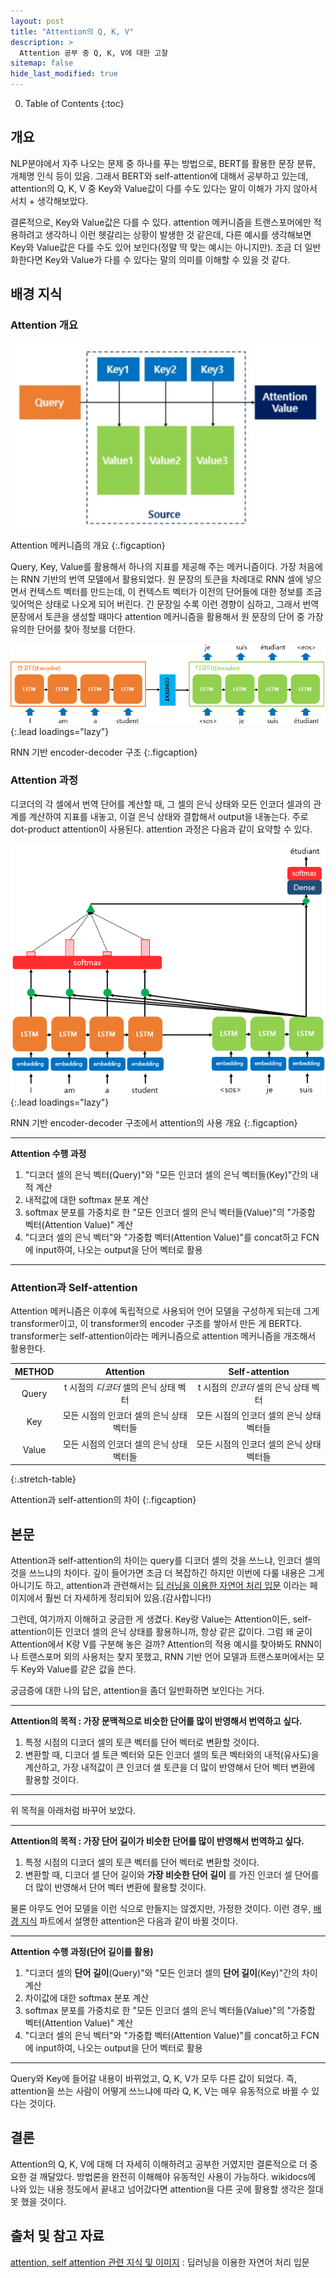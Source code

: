 ```yaml
---
layout: post
title: "Attention의 Q, K, V"
description: >
  Attention 공부 중 Q, K, V에 대한 고찰
sitemap: false
hide_last_modified: true
---
```


0. Table of Contents
{:toc}


## 개요

NLP분야에서 자주 나오는 문제 중 하나를 푸는 방법으로, BERT를 활용한 문장 분류, 개체명 인식 등이 있음. 그래서 BERT와 self-attention에 대해서 공부하고 있는데, attention의 Q, K, V 중 Key와 Value값이 다를 수도 있다는 말이 이해가 가지 않아서 서치 + 생각해보았다.

결론적으로, Key와 Value값은 다를 수 있다. attention 메커니즘을 트랜스포머에만 적용하려고 생각하니 이런 헷갈리는 상황이 발생한 것 같은데, 다른 예시를 생각해보면 Key와 Value값은 다를 수도 있어 보인다(정말 딱 맞는 예시는 아니지만). 조금 더 일반화한다면 Key와 Value가 다를 수 있다는 말의 의미를 이해할 수 있을 것 같다.


## 배경 지식


### Attention 개요

<p align="center">
  <img width="500" src="/assets/img/myown/qkv.jpg">
</p>

Attention 메커니즘의 개요
{:.figcaption}

Query, Key, Value를 활용해서 하나의 지표를 제공해 주는 메커니즘이다. 가장 처음에는 RNN 기반의 번역 모델에서 활용되었다. 원 문장의 토큰을 차례대로 RNN 셀에 넣으면서 컨텍스트 벡터를 만드는데, 이 컨텍스트 벡터가 이전의 단어들에 대한 정보를 조금 잊어먹은 상태로 나오게 되어 버린다. 긴 문장일 수록 이런 경향이 심하고, 그래서 번역 문장에서 토큰을 생성할 때마다 attention 메커니즘을 활용해서 원 문장의 단어 중 가장 유의한 단어를 찾아 정보를 더한다.

![encoder-decoder](/assets/img/myown/encoder-decoder.png){:.lead loadings="lazy"}

RNN 기반 encoder-decoder 구조
{:.figcaption}


### Attention 과정

디코더의 각 셀에서 번역 단어를 계산할 때, 그 셀의 은닉 상태와 모든 인코더 셀과의 관계를 계산하여 지표를 내놓고, 이걸 은닉 상태와 결합해서 output을 내놓는다. 주로 dot-product attention이 사용된다. attention 과정은 다음과 같이 요약할 수 있다.

![encoder-decoder-attention-added](/assets/img/myown/encoder-decoder-attention-added.png){:.lead loadings="lazy"}

RNN 기반 encoder-decoder 구조에서 attention의 사용 개요
{:.figcaption}

---
__Attention 수행 과정__

1. "디코더 셀의 은닉 벡터(Query)"와 "모든 인코더 셀의 은닉 벡터들(Key)"간의 내적 계산
2. 내적값에 대한 softmax 분포 계산
3. softmax 분포를 가중치로 한 "모든 인코더 셀의 은닉 벡터들(Value)"의 "가중합 벡터(Attention Value)" 계산
4. "디코더 셀의 은닉 벡터"와 "가중합 벡터(Attention Value)"를 concat하고 FCN에 input하여, 나오는 output을 단어 벡터로 활용
---


### Attention과 Self-attention

Attention 메커니즘은 이후에 독립적으로 사용되어 언어 모델을 구성하게 되는데 그게 transformer이고, 이 transformer의 encoder 구조를 쌓아서 만든 게 BERT다. transformer는 self-attention이라는 메커니즘으로 attention 메커니즘을 개조해서 활용한다.

| METHOD | Attention                          | Self-attention |
|:------:|:----------------------------------:|:-----------------:|
| Query  | t 시점의 _디코더_ 셀의 은닉 상태 벡터     | t 시점의 _인코더_ 셀의 은닉 상태 벡터 |
| Key    | 모든 시점의 인코더 셀의 은닉 상태 벡터들 | 모든 시점의 인코더 셀의 은닉 상태 벡터들  |
| Value  | 모든 시점의 인코더 셀의 은닉 상태 벡터들 | 모든 시점의 인코더 셀의 은닉 상태 벡터들  |
{:.stretch-table}

Attention과 self-attention의 차이
{:.figcaption}


## 본문

Attention과 self-attention의 차이는 query를 디코더 셀의 것을 쓰느냐, 인코더 셀의 것을 쓰느냐의 차이다. 깊이 들어가면 조금 더 복잡하긴 하지만 이번에 다룰 내용은 그게 아니기도 하고, attention과 관련해서는 [딥 러닝을 이용한 자연어 처리 입문](https://wikidocs.net/31379) 이라는 페이지에서 훨씬 더 자세하게 정리되어 있음.(감사합니다!)

그런데, 여기까지 이해하고 궁금한 게 생겼다. Key랑 Value는 Attention이든, self-attention이든 인코더 셀의 은닉 상태를 활용하니까, 항상 같은 값이다. 그럼 왜 굳이 Attention에서 K랑 V를 구분해 놓은 걸까? Attention의 적용 예시를 찾아봐도 RNN이나 트랜스포머 외의 사용처는 찾지 못했고, RNN 기반 언어 모델과 트랜스포머에서는 모두 Key와 Value를 같은 값을 쓴다.


궁금증에 대한 나의 답은, attention을 좀더 일반화하면 보인다는 거다.

---
__Attention의 목적 : 가장 문맥적으로 비슷한 단어를 많이 반영해서 번역하고 싶다.__

1. 특정 시점의 디코더 셀의 토큰 벡터를 단어 벡터로 변환할 것이다.
2. 변환할 때, 디코더 셀 토큰 벡터와 모든 인코더 셀의 토큰 벡터와의 내적(유사도)을 계산하고, 가장 내적값이 큰 인코더 셀 토큰을 더 많이 반영해서 단어 벡터 변환에 활용할 것이다.
---

위 목적을 아래처럼 바꾸어 보았다.

---
__Attention의 목적 : 가장 단어 길이가 비슷한 단어를 많이 반영해서 번역하고 싶다.__

1. 특정 시점의 디코더 셀의 토큰 벡터를 단어 벡터로 변환할 것이다.
2. 변환할 때, 디코더 셀 단어 길이와 __가장 비슷한 단어 길이__ 를 가진 인코더 셀 단어를 더 많이 반영해서 단어 벡터 변환에 활용할 것이다.



물론 아무도 언어 모델을 이런 식으로 만들지는 않겠지만, 가정한 것이다. 이런 경우, [배경 지식](#배경-지식) 파트에서 설명한 attention은 다음과 같이 바뀔 것이다.

---
__Attention 수행 과정(단어 길이를 활용)__

1. "디코더 셀의 __단어 길이__(Query)"와 "모든 인코더 셀의 __단어 길이__(Key)"간의 차이 계산
2. 차이값에 대한 softmax 분포 계산
3. softmax 분포를 가중치로 한 "모든 인코더 셀의 은닉 벡터들(Value)"의 "가중합 벡터(Attention Value)" 계산
4. "디코더 셀의 은닉 벡터"와 "가중합 벡터(Attention Value)"를 concat하고 FCN에 input하여, 나오는 output을 단어 벡터로 활용
---


Query와 Key에 들어갈 내용이 바뀌었고, Q, K, V가 모두 다른 값이 되었다. 즉, attention을 쓰는 사람이 어떻게 쓰느냐에 따라 Q, K, V는 매우 유동적으로 바뀔 수 있다는 것이다.


## 결론

Attention의 Q, K, V에 대해 더 자세히 이해하려고 공부한 거였지만 결론적으로 더 중요한 걸 깨달았다. 방법론을 완전히 이해해야 유동적인 사용이 가능하다. wikidocs에 나와 있는 내용 정도에서 끝내고 넘어갔다면 attention을 다른 곳에 활용할 생각은 절대 못 했을 것이다.


## 출처 및 참고 자료

[attention\, self attention 관련 지식 및 이미지](https://wikidocs.net/31379) : 딥러닝을 이용한 자연어 처리 입문
